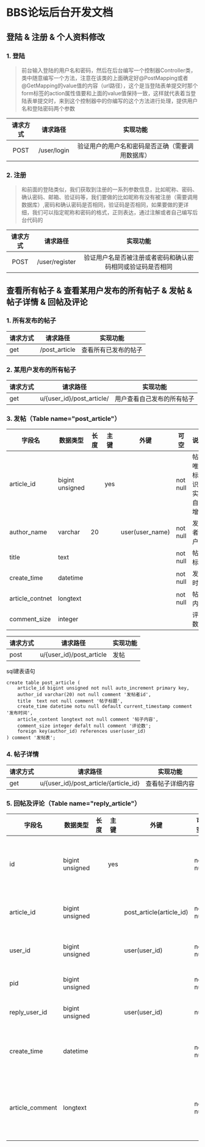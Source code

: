 # BBS论坛后台开发文档

## 登陆 & 注册 & 个人资料修改

### 1. 登陆

> 前台输入登陆的用户名和密码，然后在后台编写一个控制器Controller类，类中随意编写一个方法，注意在该类的上面确定好@PostMapping或者@GetMapping的value值的内容（url路径），这个是当登陆表单提交时那个form标签的action属性值要和上面的value值保持一致，这样就代表着当登陆表单提交时，来到这个控制器中的你编写的这个方法进行处理，提供用户名和登陆密码两个参数

| 请求方式 |  请求路径   |                     实现功能                     |
| :------: | :---------: | :----------------------------------------------: |
|   POST   | /user/login | 验证用户的用户名和密码是否正确（需要调用数据库） |

### 2. 注册

> 和前面的登陆类似，我们获取到注册的一系列参数信息，比如昵称、密码、确认密码、邮箱、验证码等，我们要做的比如昵称有没有被注册（需要调用数据库）,密码和确认密码是否相同，验证码是否相同，如果要做的更详细，我们可以指定昵称和密码的格式，正则表达，通过注解或者自己编写后台代码的

| 请求方式 |    请求路径    |                          实现功能                          |
| :------: | :------------: | :--------------------------------------------------------: |
|   POST   | /user/register | 验证用户名是否被注册或者密码和确认密码相同或验证码是否相同 |

## 查看所有帖子 & 查看某用户发布的所有帖子 & 发帖 & 帖子详情 & 回帖及评论

### 1. 所有发布的帖子

请求方式    |   请求路径    |  实现功能
------------|---------------|--------------------
get         |/post_article  |查看所有已发布的帖子


### 2. 某用户发布的所有帖子

请求方式    |            请求路径       |  实现功能
------------|---------------------------|--------------------------
get         |u/{user_id}/post_article/  |用户查看自己发布的所有帖子


### 3. 发帖（Table name="post_article"）

字段名         |  数据类型      |  长度 |  主键  |  外键           |  可空    | 说明 
---------------|----------------|-------|--------|-----------------|----------|----------------------
article_id     | bigint unsigned|       | yes    |                 | not null | 帖子唯一标识;实现自增。 
author_name    | varchar        | 20    |        | user(user_name) | not null | 发帖者用户名 
title          | text           |       |        |                 | not null | 帖子标题
create_time    | datetime       |       |        |                 | not null | 发布时间
article_contnet| longtext       |       |        |                 | not null | 帖子内容
comment_size   | integer        |       |        |                 |          | 评论数


请求方式    |            请求路径     |  实现功能
------------|-------------------------|-------
post        |u/{user_id}/post_article |发帖

sql建表语句


```
create table post_article (
	article_id bigint unsigned not null auto_increment primary key,
    author_id varchar(20) not null comment '发帖者id',
    title  text not null comment '帖子标题',
	create_time datetime notu null default current_timestamp comment '发布时间',
	article_content longtext not null comment '帖子内容',
	comment_size integer defalt null comment '评论数';
    foreign key(author_id) references user(user_id)
) comment '发帖表';
```
### 4. 帖子详情

请求方式    |            请求路径                  |  实现功能
------------|--------------------------------------|-------
get         |u/{user_id}/post_article/{article_id} |查看帖子详细内容

### 5. 回帖及评论（Table name="reply_article"）

字段名         |  数据类型      |  长度 |  主键  |            外键          |   可空    | 说明 
---------------|----------------|-------|--------|--------------------------|-----------|----------------------
id             | bigint unsigned|       |  yes   |                          | not null  |主键，自定生成,自增
article_id     | bigint unsigned|       |        |  post_article(article_id)| not null  | 评论所在文章的id
user_id        | bigint unsigned|       |        |  user(user_id)           | not null  | 评论的用户的id
pid            | bigint unsigned|       |        |                          | not null  | 评论的父id
reply_user_id  | bigint unsigned|       |        |  user(user_id)           |     null  | 被回复人的id
create_time    | datetime       |       |        |                          | not null  | 创建时间，自动生成
article_comment| longtext       |       |        |                          | not null  | 评论内容，限制500个字符



